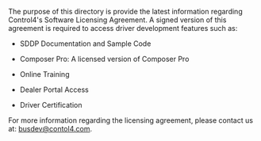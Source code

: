 The purpose of this directory is provide the latest information regarding Control4's Software Licensing Agreement. A signed version of this agreement is required to access driver development features such as: 

- SDDP Documentation and Sample Code

- Composer Pro: A licensed version of Composer Pro

- Online Training

- Dealer Portal Access

- Driver Certification

For more information regarding the licensing agreement, please contact us at: busdev@contol4.com.

